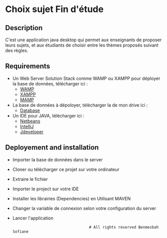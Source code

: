 # Choix sujet Fin d'étude

## Description
C'est une application java desktop qui permet aux enseignants de proposer leurs sujets, et aux étudiants de choisir entre les thèmes proposés suivant des règles.

## Requirements
- Un Web Server Solution Stack comme WAMP ou XAMPP pour déployer la base de données, télécharger ici : 
  - [WAMP](https://sourceforge.net/projects/wampserver/) 
  - [XAMPP](https://www.apachefriends.org/fr/index.html)
  - [MAMP](https://www.mamp.info/en/windows/)
- La base de données à dépoloyer, télécharger la de mon drive ici :
  - [Database](https://drive.google.com/drive/folders/1oYj0-e0Qy6apOKPsx_9-jxLnHVzgE3TR?usp=sharing)
- Un IDE pour JAVA, télécharger ici :
  - [Netbeans](https://netbeans.apache.org/download/index.html) 
  - [IntelliJ](https://www.jetbrains.com/idea/)
  - [Jdeveloper](https://www.oracle.com/tools/downloads/Jdeveloper-12c-downloads.html)
  
## Deployement and installation
- Importer la base de données dans le server
- Cloner ou télécharger ce projet sur votre ordinateur
- Extraire le fichier
- Importer le project sur votre IDE
- Installer les librairies (Dependencies) en Utilisant MAVEN
- Changer la variable de connexion selon votre configuration du server
- Lancer l'application

                                        # All rights reserved Benmesbah Sofiane